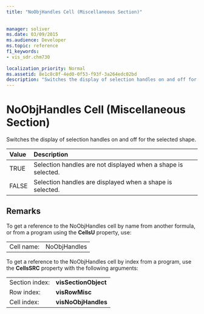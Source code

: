```yaml
---
title: "NoObjHandles Cell (Miscellaneous Section)"
 
 
manager: soliver
ms.date: 03/09/2015
ms.audience: Developer
ms.topic: reference
f1_keywords:
- vis_sdr.chm730
 
localization_priority: Normal
ms.assetid: 8e1c8c8f-4ed0-0f53-f93f-3a264edc02bd
description: "Switches the display of selection handles on and off for the selected shape."
---
```


# NoObjHandles Cell (Miscellaneous Section)

Switches the display of selection handles on and off for the selected shape.
  
|**Value**|**Description**|
|:-----|:-----|
| TRUE  <br/> | Selection handles are not displayed when a shape is selected.  <br/> |
| FALSE  <br/> | Selection handles are displayed when a shape is selected.  <br/> |
   
## Remarks

To get a reference to the NoObjHandles cell by name from another formula, or from a program using the **CellsU** property, use: 
  
|||
|:-----|:-----|
| Cell name:  <br/> | NoObjHandles  <br/> |
   
To get a reference to the NoObjHandles cell by index from a program, use the **CellsSRC** property with the following arguments: 
  
|||
|:-----|:-----|
| Section index:  <br/> |**visSectionObject** <br/> |
| Row index:  <br/> |**visRowMisc** <br/> |
| Cell index:  <br/> |**visNoObjHandles** <br/> |
   

